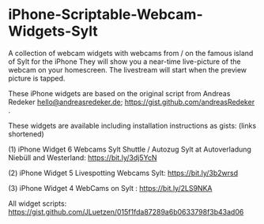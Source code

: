 # iPhone-Scriptable-Webcam-Widgets-Sylt
A collection of webcam widgets with webcams from / on the famous island of Sylt for the iPhone 
They will show you a near-time live-picture of the webcam on your homescreen.
The livestream will start when the preview picture is tapped.

These iPhone widgets are based on the original script from Andreas Redeker <hello@andreasredeker.de>; https://gist.github.com/andreasRedeker .

These widgets are available including installation instructions as gists: (links shortened)

(1) iPhone Widget 6 Webcams Sylt Shuttle / Autozug Sylt at Autoverladung Niebüll and Westerland: https://bit.ly/3dj5YcN

(2) iPhone Widget 5 Livespotting Webcams Sylt: https://bit.ly/3b2wrsd 

(3) iPhone Widget 4 WebCams on Sylt : https://bit.ly/2LS9NKA 



All widget scripts:
https://gist.github.com/JLuetzen/015f1fda87289a6b0633798f3b43ad06

